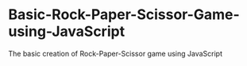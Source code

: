 # Basic-Rock-Paper-Scissor-Game-using-JavaScript
The basic creation of Rock-Paper-Scissor game using JavaScript
